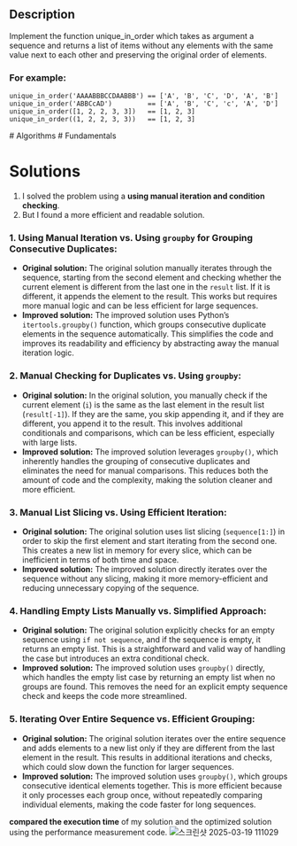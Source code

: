 ## Description

Implement the function unique_in_order which takes as argument a sequence and returns a list of items without any elements with the same value next to each other and preserving the original order of elements.

### For example:
```
unique_in_order('AAAABBBCCDAABBB') == ['A', 'B', 'C', 'D', 'A', 'B']
unique_in_order('ABBCcAD')         == ['A', 'B', 'C', 'c', 'A', 'D']
unique_in_order([1, 2, 2, 3, 3])   == [1, 2, 3]
unique_in_order((1, 2, 2, 3, 3))   == [1, 2, 3]
```
\# Algorithms \# Fundamentals

# Solutions
1. I solved the problem using a **using manual iteration and condition checking**.
2. But I found a more efficient and readable solution.
### 1. **Using Manual Iteration vs. Using `groupby` for Grouping Consecutive Duplicates:**
- **Original solution:** The original solution manually iterates through the sequence, starting from the second element and checking whether the current element is different from the last one in the `result` list. If it is different, it appends the element to the result. This works but requires more manual logic and can be less efficient for large sequences.
- **Improved solution:** The improved solution uses Python’s `itertools.groupby()` function, which groups consecutive duplicate elements in the sequence automatically. This simplifies the code and improves its readability and efficiency by abstracting away the manual iteration logic.

### 2. **Manual Checking for Duplicates vs. Using `groupby`:**
- **Original solution:** In the original solution, you manually check if the current element (`i`) is the same as the last element in the result list (`result[-1]`). If they are the same, you skip appending it, and if they are different, you append it to the result. This involves additional conditionals and comparisons, which can be less efficient, especially with large lists.
- **Improved solution:** The improved solution leverages `groupby()`, which inherently handles the grouping of consecutive duplicates and eliminates the need for manual comparisons. This reduces both the amount of code and the complexity, making the solution cleaner and more efficient.

### 3. **Manual List Slicing vs. Using Efficient Iteration:**
- **Original solution:** The original solution uses list slicing (`sequence[1:]`) in order to skip the first element and start iterating from the second one. This creates a new list in memory for every slice, which can be inefficient in terms of both time and space.
- **Improved solution:** The improved solution directly iterates over the sequence without any slicing, making it more memory-efficient and reducing unnecessary copying of the sequence.

### 4. **Handling Empty Lists Manually vs. Simplified Approach:**
- **Original solution:** The original solution explicitly checks for an empty sequence using `if not sequence`, and if the sequence is empty, it returns an empty list. This is a straightforward and valid way of handling the case but introduces an extra conditional check.
- **Improved solution:** The improved solution uses `groupby()` directly, which handles the empty list case by returning an empty list when no groups are found. This removes the need for an explicit empty sequence check and keeps the code more streamlined.

### 5. **Iterating Over Entire Sequence vs. Efficient Grouping:**
- **Original solution:** The original solution iterates over the entire sequence and adds elements to a new list only if they are different from the last element in the result. This results in additional iterations and checks, which could slow down the function for larger sequences.
- **Improved solution:** The improved solution uses `groupby()`, which groups consecutive identical elements together. This is more efficient because it only processes each group once, without repeatedly comparing individual elements, making the code faster for long sequences.

**compared the execution time** of my solution and the optimized solution using the performance measurement code.
![스크린샷 2025-03-19 111029](https://github.com/user-attachments/assets/a0347b70-981a-4cf8-be37-60ae08526f1d)

